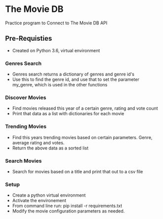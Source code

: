 # The Movie DB
Practice program to Connect to The Movie DB API

## Pre-Requisties
- Created on Python 3.6, virtual environment

### Genres Search
- Genres search returns a dictionary of genres and genre id's
- Use this to find the genre id, and use that to set the parameter my_genre, which is used in the other functions

### Discover Movies
- Find movies released this year of a certain genre, rating and vote count
- Print that data as a list with dictionaries for each movie

### Trending Movies
- Find this years trending movies based on certain parameters. Genre, average rating and votes.
- Return the above data as a sorted list

### Search Movies
- Search for movies based on a title and print that out to a csv file

### Setup
- Create a python virtual environment
- Activate the environement
- From command line run: pip install -r requirements.txt
- Modify the movie configuration parameters as needed.
